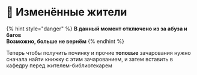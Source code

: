 # 👤 Изменённые жители

{% hint style="danger" %}
**В данный момент отключено из за абуза и багов**\
**Возможно, больше не вернём**
{% endhint %}

Теперь чтобы получить починку и прочие **топовые** зачарования нужно сначала найти книжку с этим зачарованием, и затем вставить в кафедру перед жителем-библиотекарем&#x20;

<figure><img src="../../.gitbook/assets/viill-ezgif.com-video-to-gif-converter.gif" alt=""><figcaption><p> </p></figcaption></figure>
